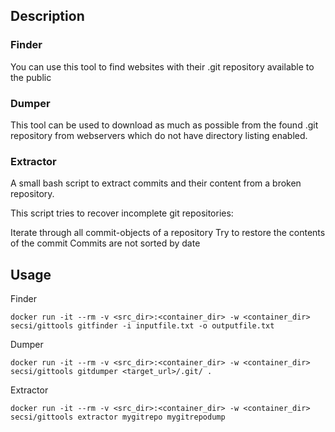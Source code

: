 ## Description
### Finder
You can use this tool to find websites with their .git repository available to the public

### Dumper
This tool can be used to download as much as possible from the found .git repository from webservers which do not have directory listing enabled.

### Extractor
A small bash script to extract commits and their content from a broken repository.

This script tries to recover incomplete git repositories:

Iterate through all commit-objects of a repository
Try to restore the contents of the commit
Commits are not sorted by date

## Usage

Finder
```
docker run -it --rm -v <src_dir>:<container_dir> -w <container_dir> secsi/gittools gitfinder -i inputfile.txt -o outputfile.txt
```

Dumper
```
docker run -it --rm -v <src_dir>:<container_dir> -w <container_dir> secsi/gittools gitdumper <target_url>/.git/ .
```

Extractor
```
docker run -it --rm -v <src_dir>:<container_dir> -w <container_dir> secsi/gittools extractor mygitrepo mygitrepodump
```
